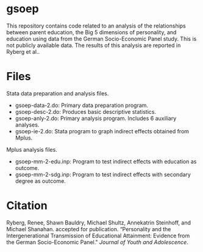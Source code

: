 # gsoep
This repository contains code related to an analysis of the relationships between parent education, the Big 5 dimensions of personality, and education using data from the German Socio-Economic Panel study. This is not publicly available data. The results of this analysis are reported in Ryberg et al..

# Files
Stata data preparation and analysis files.
- gsoep-data-2.do: Primary data preparation program.
- gsoep-desc-2.do: Produces basic descriptive statistics.
- gsoep-anly-2.do: Primary analysis program. Includes 6 auxiliary analyses.
- gsoep-ie-2.do: Stata program to graph indirect effects obtained from Mplus.

Mplus analysis files.
- gsoep-mm-2-edu.inp: Program to test indirect effects with education as outcome.
- gsoep-mm-2-sdg.inp: Program to test indirect effects with secondary degree as outcome.

# Citation
Ryberg, Renee, Shawn Bauldry, Michael Shultz, Annekatrin Steinhoff, and Michael Shanahan. accepted for publication. “Personality and the Intergenerational Transmission of Educational Attainment: Evidence from the German Socio-Economic Panel." *Journal of Youth and Adolescence*.